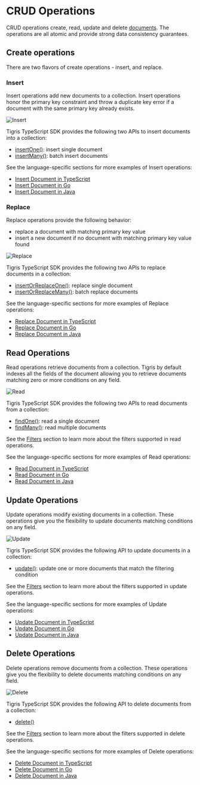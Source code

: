 # CRUD Operations

CRUD operations create, read, update and delete [documents](/docs/database/documents). The
operations are all atomic and provide strong data consistency guarantees.

## Create operations

There are two flavors of create operations - insert, and replace.

### Insert

Insert operations add new documents to a collection. Insert operations honor
the primary key constraint and throw a duplicate key error if a document
with the same primary key already exists.

![Insert](/img/insert.jpg)

Tigris TypeScript SDK provides the following two APIs to insert documents
into a collection:

- [insertOne()](/docs/typescript/database/insert#insert-a-single-document):
  insert single document
- [insertMany()](/docs/typescript/database/insert#insert-multiple-documents):
  batch insert documents

See the language-specific sections for more examples of Insert operations:

- [Insert Document in TypeScript](/docs/typescript/database/insert)
- [Insert Document in Go](/docs/golang/database/insert)
- [Insert Document in Java](/docs/java/database/insert)

### Replace

Replace operations provide the following behavior:

- replace a document with matching primary key value
- insert a new document if no document with matching primary key value found

![Replace](/img/replace.jpg)

Tigris TypeScript SDK provides the following two APIs to replace documents
in a collection:

- [insertOrReplaceOne()](/docs/typescript/database/insert#upsert-a-single-document):
  replace single document
- [insertOrReplaceMany()](/docs/typescript/database/insert#upsert-multiple-documents):
  batch replace documents

See the language-specific sections for more examples of Replace operations:

- [Replace Document in TypeScript](/docs/typescript/database/insert)
- [Replace Document in Go](/docs/golang/database/insert)
- [Replace Document in Java](/docs/java/database/insert)

## Read Operations

Read operations retrieve documents from a collection. Tigris by default
indexes all the fields of the document allowing you to retrieve documents
matching zero or more conditions on any field.

![Read](/img/findmany.jpg)

Tigris TypeScript SDK provides the following two APIs to read documents
from a collection:

- [findOne()](/docs/typescript/database/query#simple-read-query): read a single document
- [findMany()](/docs/typescript/database/query#filtering-on-multiple-fields): read
  multiple documents

See the [Filters](filters.md) section to learn more about the filters supported in
read operations.

See the language-specific sections for more examples of Read operations:

- [Read Document in TypeScript](/docs/typescript/database/query)
- [Read Document in Go](/docs/golang/database/query)
- [Read Document in Java](/docs/java/database/query)

## Update Operations

Update operations modify existing documents in a collection. These
operations give you the flexibility to update documents matching conditions on
any field.

![Update](/img/update.jpg)

Tigris TypeScript SDK provides the following API to update documents in a
collection:

- [update()](/docs/typescript/database/update#simple-update): update one or more
  documents that match the filtering condition

See the [Filters](filters.md) section to learn more about the filters supported in
update operations.

See the language-specific sections for more examples of Update operations:

- [Update Document in TypeScript](/docs/typescript/database/update)
- [Update Document in Go](/docs/golang/database/update)
- [Update Document in Java](/docs/java/database/update)

## Delete Operations

Delete operations remove documents from a collection. These operations give
you the flexibility to delete documents matching conditions on any field.

![Delete](/img/delete.jpg)

Tigris TypeScript SDK provides the following API to delete documents from a
collection:

- [delete()](/docs/typescript/database/delete#simple-delete)

See the [Filters](filters.md) section to learn more about the filters supported in
delete operations.

See the language-specific sections for more examples of Delete operations:

- [Delete Document in TypeScript](/docs/typescript/database/delete)
- [Delete Document in Go](/docs/golang/database/delete)
- [Delete Document in Java](/docs/java/database/delete)
